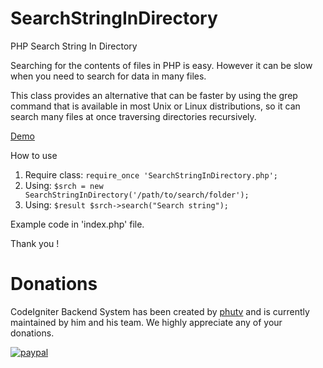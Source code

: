 # SearchStringInDirectory
PHP Search String In Directory

Searching for the contents of files in PHP is easy. However it can be slow when you need to search for data in many files.

This class provides an alternative that can be faster by using the grep command that is available in most Unix or Linux distributions, so it can search many files at once traversing directories recursively.

 [Demo](http://dev.bpotech.com.vn/search-engine/#read_me)

How to use
 1. Require class: `require_once 'SearchStringInDirectory.php';`
 2. Using: `$srch = new SearchStringInDirectory('/path/to/search/folder');`
 2. Using: `$result $srch->search("Search string");`

Example code in 'index.php' file.

Thank you !

# Donations
CodeIgniter Backend System has been created by [phutv](https://plus.google.com/+vanphuTruong) and is currently maintained by him and his team. We highly appreciate any of your donations.

[![paypal](https://www.paypalobjects.com/en_US/i/btn/btn_donateCC_LG.gif)](https://www.paypal.com/cgi-bin/webscr?cmd=_s-xclick&hosted_button_id=FLHJAF2ECGXGQ)